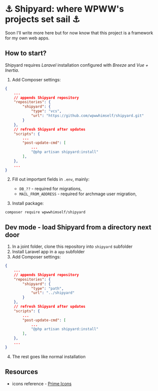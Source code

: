 # ⚓ Shipyard: where WPWW's projects set sail ⚓

Soon I'll write more here but for now know that this project is a framework for my own web apps.

## How to start?

Shipyard requires _Laravel_ installation configured with _Breeze_ and _Vue + Inertia_.

1. Add Composer settings:
```json
{
    ...
    // appends Shipyard repository
    "repositories": {
        "shipyard": {
            "type": "vcs",
            "url": "https://github.com/wpwwhimself/shipyard.git"
        }
    },
    // refresh Shipyard after updates
    "scripts": {
        ...
        "post-update-cmd": [
            ...
            "@php artisan shipyard:install"
        ],
    },
    ...
}
```
2. Fill out important fields in `.env`, mainly:
   - `DB_??` - required for migrations,
   - `MAIL_FROM_ADDRESS` - required for archmage user migration,

3. Install package:
```
composer require wpwwhimself/shipyard
```

## Dev mode - load Shipyard from a directory next door

1. In a joint folder, clone this repository into `shipyard` subfolder
2. Install Laravel app in a `app` subfolder
3. Add Composer settings:
```json
{
    ...
    // appends Shipyard repository
    "repositories": {
        "shipyard": {
            "type": "path",
            "url": "../shipyard"
        }
    },
    // refresh Shipyard after updates
    "scripts": {
        ...
        "post-update-cmd": [
            ...
            "@php artisan shipyard:install"
        ],
    },
    ...
}
```
4. The rest goes like normal installation

## Resources

- icons reference - [Prime Icons](https://primevue.org/icons/)

